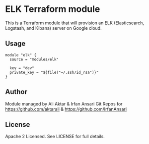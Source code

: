 # ELK Terraform module

This is a Terraform module that will provision an ELK (Elasticsearch, Logstash, and Kibana) server on Google cloud.

## Usage

```
module "elk" {
  source = "modules/elk"

  key = "dev"
  private_key = "${file("~/.ssh/id_rsa")}"
}

```

## Author

Module managed by Ali Aktar & Irfan Ansari
Git Repos for https://github.com/aktarali & https://github.com/IrfanAnsari

## License

Apache 2 Licensed. See LICENSE for full details.


